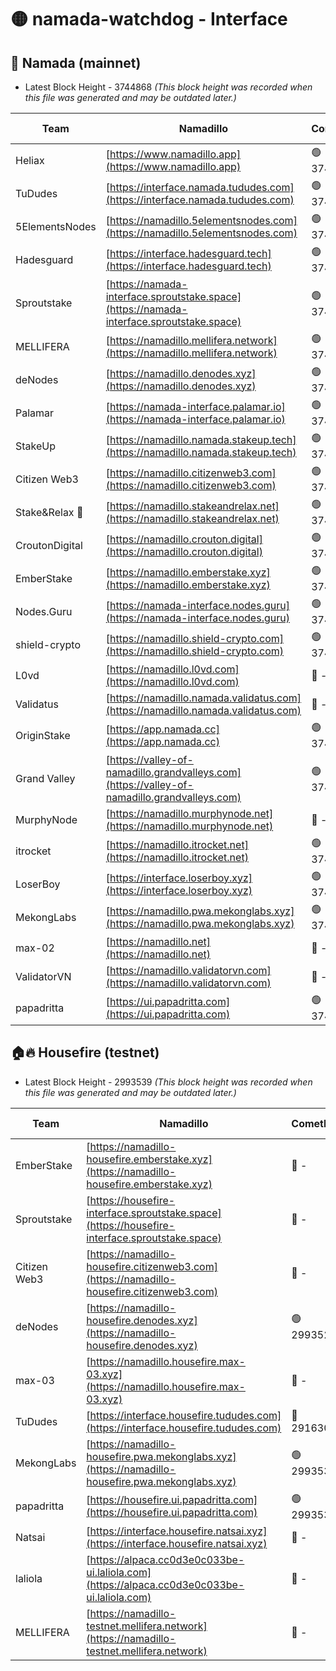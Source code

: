# 🟡 namada-watchdog - Interface

## 🚀 Namada (mainnet)
- Latest Block Height - 3744868 *(This block height was recorded when this file was generated and may be outdated later.)*

| Team | Namadillo | CometBFT | Indexer | MASP Indexer |
|-|-|-|-|-|
| Heliax | [https://www.namadillo.app](https://www.namadillo.app) | 🟢 3744841 | 🟢 3744841 | 🟢 3744841 |
| TuDudes | [https://interface.namada.tududes.com](https://interface.namada.tududes.com) | 🟢 3744841 | 🟢 3744841 | 🟢 3744841 |
| 5ElementsNodes | [https://namadillo.5elementsnodes.com](https://namadillo.5elementsnodes.com) | 🟢 3744842 | 🟢 3744842 | 🟢 3744842 |
| Hadesguard | [https://interface.hadesguard.tech](https://interface.hadesguard.tech) | 🟢 3744843 | 🟢 3744843 | 🟢 3744843 |
| Sproutstake | [https://namada-interface.sproutstake.space](https://namada-interface.sproutstake.space) | 🟢 3744843 | 🔴 3738134 | 🔴 - |
| MELLIFERA | [https://namadillo.mellifera.network](https://namadillo.mellifera.network) | 🟢 3744845 | 🟢 3744845 | 🟢 3744845 |
| deNodes | [https://namadillo.denodes.xyz](https://namadillo.denodes.xyz) | 🟢 3744846 | 🟢 3744846 | 🟢 3744846 |
| Palamar | [https://namada-interface.palamar.io](https://namada-interface.palamar.io) | 🟢 3744847 | 🟢 3744847 | 🟢 3744847 |
| StakeUp | [https://namadillo.namada.stakeup.tech](https://namadillo.namada.stakeup.tech) | 🟢 3744847 | 🟢 3744847 | 🟢 3744847 |
| Citizen Web3 | [https://namadillo.citizenweb3.com](https://namadillo.citizenweb3.com) | 🟢 3744848 | 🟢 3744848 | 🟢 3744848 |
| Stake&Relax 🦥 | [https://namadillo.stakeandrelax.net](https://namadillo.stakeandrelax.net) | 🟢 3744849 | 🟢 3744849 | 🟢 3744849 |
| CroutonDigital | [https://namadillo.crouton.digital](https://namadillo.crouton.digital) | 🟢 3744850 | 🟢 3744849 | 🟢 3744849 |
| EmberStake | [https://namadillo.emberstake.xyz](https://namadillo.emberstake.xyz) | 🟢 3744850 | 🟢 3744850 | 🟢 3744850 |
| Nodes.Guru | [https://namada-interface.nodes.guru](https://namada-interface.nodes.guru) | 🟢 3744850 | 🟢 3744850 | 🟢 3744850 |
| shield-crypto | [https://namadillo.shield-crypto.com](https://namadillo.shield-crypto.com) | 🟢 3744801 | 🔴 - | 🔴 - |
| L0vd | [https://namadillo.l0vd.com](https://namadillo.l0vd.com) | 🔴 - | 🔴 - | 🔴 - |
| Validatus | [https://namadillo.namada.validatus.com](https://namadillo.namada.validatus.com) | 🔴 - | 🔴 - | 🔴 - |
| OriginStake | [https://app.namada.cc](https://app.namada.cc) | 🟢 3744860 | 🟢 3744860 | 🟢 3744860 |
| Grand Valley | [https://valley-of-namadillo.grandvalleys.com](https://valley-of-namadillo.grandvalleys.com) | 🟢 3744860 | 🟢 3744860 | 🟢 3744860 |
| MurphyNode | [https://namadillo.murphynode.net](https://namadillo.murphynode.net) | 🔴 - | 🔴 - | 🔴 - |
| itrocket | [https://namadillo.itrocket.net](https://namadillo.itrocket.net) | 🟢 3744863 | 🟢 3744863 | 🟢 3744863 |
| LoserBoy | [https://interface.loserboy.xyz](https://interface.loserboy.xyz) | 🟢 3744863 | 🟢 3744863 | 🟢 3744863 |
| MekongLabs | [https://namadillo.pwa.mekonglabs.xyz](https://namadillo.pwa.mekonglabs.xyz) | 🟢 3744864 | 🟢 3744864 | 🟢 3744864 |
| max-02 | [https://namadillo.net](https://namadillo.net) | 🔴 - | 🔴 - | 🔴 - |
| ValidatorVN | [https://namadillo.validatorvn.com](https://namadillo.validatorvn.com) | 🔴 - | 🔴 - | 🔴 - |
| papadritta | [https://ui.papadritta.com](https://ui.papadritta.com) | 🟢 3744868 | 🟢 3744868 | 🟢 3744868 |

## 🏠🔥 Housefire (testnet)
- Latest Block Height - 2993539 *(This block height was recorded when this file was generated and may be outdated later.)*

| Team | Namadillo | CometBFT | Indexer | MASP Indexer |
|-|-|-|-|-|
| EmberStake | [https://namadillo-housefire.emberstake.xyz](https://namadillo-housefire.emberstake.xyz) | 🔴 - | 🔴 - | 🔴 - |
| Sproutstake | [https://housefire-interface.sproutstake.space](https://housefire-interface.sproutstake.space) | 🔴 - | 🔴 - | 🔴 - |
| Citizen Web3 | [https://namadillo-housefire.citizenweb3.com](https://namadillo-housefire.citizenweb3.com) | 🔴 - | 🔴 - | 🔴 - |
| deNodes | [https://namadillo-housefire.denodes.xyz](https://namadillo-housefire.denodes.xyz) | 🟢 2993529 | 🟢 2993529 | 🟢 2993529 |
| max-03 | [https://namadillo.housefire.max-03.xyz](https://namadillo.housefire.max-03.xyz) | 🔴 - | 🔴 - | 🔴 - |
| TuDudes | [https://interface.housefire.tududes.com](https://interface.housefire.tududes.com) | 🔴 2916306 | 🔴 2916306 | 🔴 2916306 |
| MekongLabs | [https://namadillo-housefire.pwa.mekonglabs.xyz](https://namadillo-housefire.pwa.mekonglabs.xyz) | 🟢 2993538 | 🟢 2993538 | 🟢 2993538 |
| papadritta | [https://housefire.ui.papadritta.com](https://housefire.ui.papadritta.com) | 🟢 2993539 | 🟢 2993539 | 🟢 2993539 |
| Natsai | [https://interface.housefire.natsai.xyz](https://interface.housefire.natsai.xyz) | 🔴 - | 🔴 - | 🔴 - |
| laliola | [https://alpaca.cc0d3e0c033be-ui.laliola.com](https://alpaca.cc0d3e0c033be-ui.laliola.com) | 🔴 - | 🔴 - | 🔴 - |
| MELLIFERA | [https://namadillo-testnet.mellifera.network](https://namadillo-testnet.mellifera.network) | 🔴 - | 🔴 2778001 | 🔴 2607259 |

